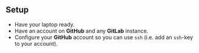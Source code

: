 ## Setup

- Have your laptop ready.
- Have an account on <i class="fab fa-github"></i> **GitHub** and any <i class="fab fa-gitlab"></i> **GitLab** instance.
- Configure your <i class="fab fa-github"></i> **GitHub** account so you can use `ssh` (i.e. add an `ssh`-key to your account).
